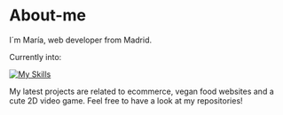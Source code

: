 # About-me

I´m María, web developer from Madrid.

Currently into:

[![My Skills](https://skillicons.dev/icons?i=react,nodejs,js,postgres,express,html,css,git,github,jest,typescript,py,java)](https://skillicons.dev)

My latest projects are related to ecommerce, vegan food websites and a cute 2D video game. Feel free to have a look at my repositories!
